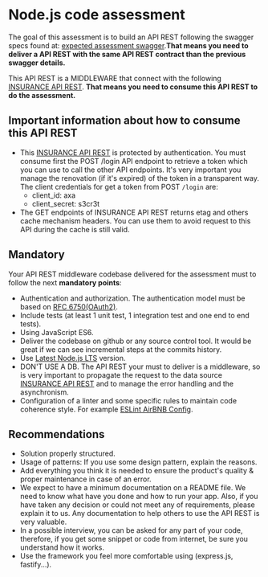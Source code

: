 # Node.js code assessment

The goal of this assessment is to build an API REST following the swagger specs found at: [expected assessment swagger](https://dare-nodejs-assessment.herokuapp.com/assessment-swagger).**That means you need to deliver a API REST with the same API REST contract than the previous swagger details.**

This API REST is a MIDDLEWARE that connect with the following [INSURANCE API REST](https://dare-nodejs-assessment.herokuapp.com/swagger). **That means you need to consume this API REST to do the assessment.**

## Important information about how to consume this API REST

- This [INSURANCE API REST](https://dare-nodejs-assessment.herokuapp.com/swagger) is protected by authentication. You must consume first the POST /login API endpoint to retrieve a token which you can use to call the other API endpoints. It's very important you manage the renovation (if it's expired) of the token in a transparent way. The client credentials for get a token from POST `/login` are:
  - client_id: axa
  - client_secret: s3cr3t
- The GET endpoints of INSURANCE API REST returns etag and others cache mechanism headers. You can use them to avoid request to this API during the cache is still valid.

## Mandatory

Your API REST middleware codebase delivered for the assessment must to follow the next **mandatory points**:

- Authentication and authorization. The authentication model must be based on [RFC 6750(OAuth2)](https://tools.ietf.org/html/rfc6750).
- Include tests (at least 1 unit test, 1 integration test and one end to end tests).
- Using JavaScript ES6.
- Deliver the codebase on github or any source control tool. It would be great if we can see incremental steps at the commits history.
- Use [Latest Node.js LTS](https://nodejs.org/en/about/releases/) version.
- DON'T USE A DB. The API REST your must to deliver is a middleware, so is very important to propagate the request to the data source [INSURANCE API REST](https://dare-nodejs-assessment.herokuapp.com/swagger) and to manage the error handling and the asynchronism.
- Configuration of a linter and some specific rules to maintain code coherence style. For example [ESLint AirBNB Config](https://github.com/airbnb/javascript/tree/master/packages/eslint-config-airbnb-base).

## Recommendations

- Solution properly structured.
- Usage of patterns: If you use some design pattern, explain the reasons.
- Add everything you think it is needed to ensure the product's quality & proper maintenance in case of an error.
- We expect to have a minimum documentation on a README file. We need to know what have you done and how to run your app. Also, if you have taken any decision or could not meet any of requirements, please explain it to us. Any documentation to help others to use the API REST is very valuable.
- In a possible interview, you can be asked for any part of your code, therefore, if you get some snippet or code from internet, be sure you understand how it works.
- Use the framework you feel more comfortable using (express.js, fastify...).
